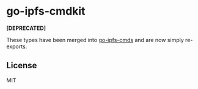 # go-ipfs-cmdkit

**[DEPRECATED]**

These types have been merged into [go-ipfs-cmds](https://github.com/ipfs/go-ipfs-cmds) and are now simply re-exports.

## License

MIT


